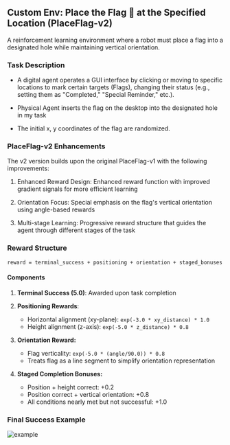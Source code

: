 ## Custom Env: Place the Flag 🚩 at the Specified Location (PlaceFlag-v2)

A reinforcement learning environment where a robot must place a flag into a designated hole while maintaining vertical orientation.

### Task Description
- A digital agent operates a GUI interface by clicking or moving to specific locations to mark certain targets (Flags), changing their status (e.g., setting them as "Completed," "Special Reminder," etc.).

- Physical Agent inserts the flag on the desktop into the designated hole in my task

- The initial x, y coordinates of the flag are randomized.

### PlaceFlag-v2 Enhancements
The v2 version builds upon the original PlaceFlag-v1 with the following improvements:

1. Enhanced Reward Design: Enhanced reward function with improved gradient signals for more efficient learning

2. Orientation Focus: Special emphasis on the flag's vertical orientation using angle-based rewards

3. Multi-stage Learning: Progressive reward structure that guides the agent through different stages of the task

### Reward Structure

```
reward = terminal_success + positioning + orientation + staged_bonuses
```

#### Components

1. **Terminal Success (5.0)**: Awarded upon task completion

2. **Positioning Rewards**:
     - Horizontal alignment (xy-plane): `exp(-3.0 * xy_distance) * 1.0`
     - Height alignment (z-axis): `exp(-5.0 * z_distance) * 0.8`
3. **Orientation Reward:**

   - Flag verticality: `exp(-5.0 * (angle/90.0)) * 0.8`
   - Treats flag as a line segment to simplify orientation representation
4. **Staged Completion Bonuses:**

   - Position + height correct: +0.2
   - Position correct + vertical orientation: +0.8
   - All conditions nearly met but not successful: +1.0

### Final Success Example

  ![example](./example.png)

  

